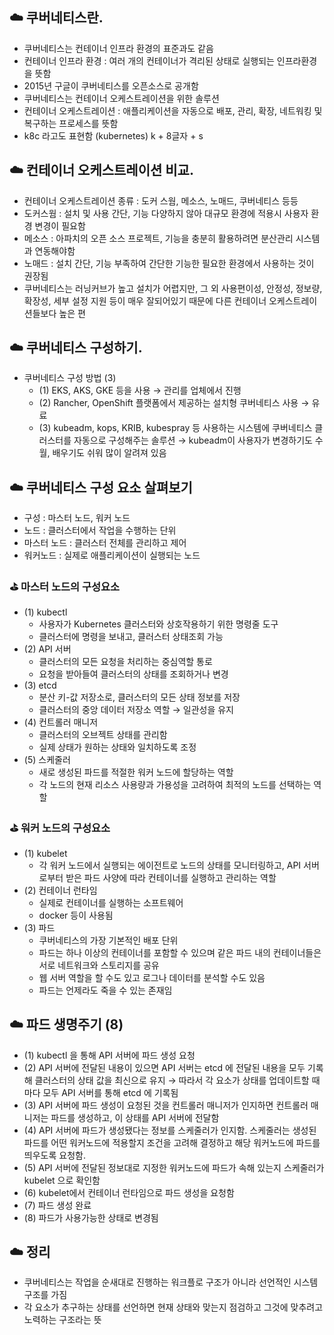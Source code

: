 ## ☁️ 쿠버네티스란.

- 쿠버네티스는 컨테이너 인프라 환경의 표준과도 같음
- 컨테이너 인프라 환경 : 여러 개의 컨테이너가 격리된 상태로 실행되는 인프라환경을 뜻함
- 2015년 구글이 쿠버네티스를 오픈소스로 공개함
- 쿠버네티스는 컨테이너 오케스트레이션을 위한 솔루션
- 컨테이너 오케스트레이션 : 애플리케이션을 자동으로 배포, 관리, 확장, 네트워킹 및 복구하는 프로세스를 뜻함
- k8c 라고도 표현함 (kubernetes) k + 8글자 + s

## ☁️ 컨테이너 오케스트레이션 비교.

- 컨테이너 오케스트레이션 종류 : 도커 스웜, 메소스, 노매드, 쿠버네티스 등등
- 도커스웜 : 설치 및 사용 간단, 기능 다양하지 않아 대규모 환경에 적용시 사용자 환경 변경이 필요함
- 메소스 : 아파치의 오픈 소스 프로젝트, 기능을 충분히 활용하려면 분산관리 시스템과 연동해야함
- 노매드 : 설치 간단, 기능 부족하여 간단한 기능한 필요한 환경에서 사용하는 것이 권장됨
- 쿠버네티스는 러닝커브가 높고 설치가 어렵지만, 그 외 사용편이성, 안정성, 정보량, 확장성, 세부 설정 지원 등이 매우 잘되어있기 때문에 다른 컨테이너 오케스트레이션들보다 높은 편

## ☁️ 쿠버네티스 구성하기.

- 쿠버네티스 구성 방법 (3)
    - (1) EKS, AKS, GKE 등을 사용 → 관리를 업체에서 진행
    - (2) Rancher, OpenShift 플랫폼에서 제공하는 설치형 쿠버네티스 사용 → 유료
    - (3) kubeadm, kops, KRIB, kubespray 등 사용하는 시스템에 쿠버네티스 클러스터를 자동으로 구성해주는 솔루션 → kubeadm이 사용자가 변경하기도 수월, 배우기도 쉬워 많이 알려져 있음

## ☁️ 쿠버네티스 구성 요소 살펴보기

- 구성 : 마스터 노드, 워커 노드
- 노드 : 클러스터에서 작업을 수행하는 단위
- 마스터 노드 : 클러스터 전체를 관리하고 제어
- 워커노드 : 실제로 애플리케이션이 실행되는 노드

### ⛳️ 마스터 노드의 구성요소

- (1) kubectl
    - 사용자가 Kubernetes 클러스터와 상호작용하기 위한 명령줄 도구
    - 클러스터에 명령을 보내고, 클러스터 상태조회 가능
- (2) API 서버
    - 클러스터의 모든 요청을 처리하는 중심역할 통로
    - 요청을 받아들여 클러스터의 상태를 조회하거나 변경
- (3) etcd
    - 분산 키-값 저장소로, 클러스터의 모든 상태 정보를 저장
    - 클러스터의 중앙 데이터 저장소 역할 → 일관성을 유지
- (4) 컨트롤러 매니저
    - 클러스터의 오브젝트 상태를 관리함
    - 실제 상태가 원하는 상태와 일치하도록 조정
- (5) 스케줄러
    - 새로 생성된 파드를 적절한 워커 노드에 할당하는 역할
    - 각 노드의 현재 리소스 사용량과 가용성을 고려하여 최적의 노드를 선택하는 역할

### ⛳️ 워커 노드의 구성요소

- (1) kubelet
    - 각 워커 노드에서 실행되는 에이전트로 노드의 상태를 모니터링하고, API 서버로부터 받은 파드 사양에 따라 컨테이너를 실행하고 관리하는 역할
- (2) 컨테이너 런타임
    - 실제로 컨테이너를 실행하는 소프트웨어
    - docker 등이 사용됨
- (3) 파드
    - 쿠버네티스의 가장 기본적인 배포 단위
    - 파드는 하나 이상의 컨테이너를 포함할 수 있으며 같은 파드 내의 컨테이너들은 서로 네트워크와 스토리지를 공유
    - 웹 서버 역할을 할 수도 있고 로그나 데이터를 분석할 수도 있음
    - 파드는 언제라도 죽을 수 있는 존재임

## ☁️ 파드 생명주기 (8)

- (1) kubectl 을 통해 API 서버에 파드 생성 요청
- (2) API 서버에 전달된 내용이 있으면 API 서버는 etcd 에 전달된 내용을 모두 기록해 클러스터의 상태 값을 최신으로 유지 → 따라서 각 요소가 상태를 업데이트할 때마다 모두 API 서버를 통해 etcd 에 기록됨
- (3) API 서버에 파드 생성이 요청된 것을 컨트롤러 매니저가 인지하면 컨트롤러 매니저는 파드를 생성하고, 이 상태를 API 서버에 전달함
- (4) API 서버에 파드가 생성됐다는 정보를 스케줄러가 인지함. 스케줄러는 생성된 파드를 어떤 워커노드에 적용할지 조건을 고려해 결정하고 해당 워커노드에 파드를 띄우도록 요청함.
- (5) API 서버에 전달된 정보대로 지정한 워커노드에 파드가 속해 있는지 스케줄러가 kubelet 으로 확인함
- (6) kubelet에서 컨테이너 런타임으로 파드 생성을 요청함
- (7) 파드 생성 완료
- (8) 파드가 사용가능한 상태로 변경됨

## ☁️ 정리

- 쿠버네티스는 작업을 순새대로 진행하는 워크플로 구조가 아니라 선언적인 시스템 구조를 가짐
- 각 요소가 추구하는 상태를 선언하면 현재 상태와 맞는지 점검하고 그것에 맞추려고 노력하는 구조라는 뜻
